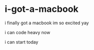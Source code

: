 # i-got-a-macbook

i finally got a macbook im so excited yay

i can code heavy now

i can start today
